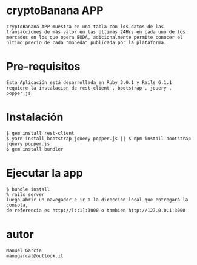 # cryptoBanana APP
    cryptoBanana APP muestra en una tabla con los datos de las transacciones de más valor en las últimas 24Hrs en cada uno de los mercados en los que opera BUDA, adicionalmente permite conocer el último precio de cada "moneda" publicada por la plataforma.

# Pre-requisitos
    Esta Aplicación está desarrollada en Ruby 3.0.1 y Rails 6.1.1
    requiere la instalacion de rest-client , bootstrap , jquery , popper.js 

# Instalación
    $ gem install rest-client 
    $ yarn install bootstrap jquery popper.js || $ npm install bootstrap jquery popper.js
    $ gem install bundler
    

# Ejecutar la app
    $ bundle install
    % rails server
    luego abrir un navegador e ir a la direccion local que entregará la consola,
    de referencia es http://[::1]:3000 o tambien http://127.0.0.1:3000

# autor
    Manuel García 
    manugarcal@outlook.it


